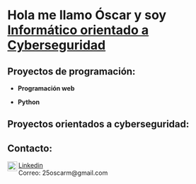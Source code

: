 <h1>Hola me llamo Óscar y soy <br> <a href="https://www.linkedin.com/in/%C3%B3scar-mac%C3%ADas-mart%C3%ADnez-248943278/">Informático orientado a Cyberseguridad</a></h1>

<h2>Proyectos de programación:</h2>

- <b>Programación web</b>

- <b>Python</b>

<h2>Proyectos orientados a cyberseguridad:</h2>




<h2>Contacto:</h2>
<a href="https://www.linkedin.com/in/%C3%B3scar-mac%C3%ADas-mart%C3%ADnez-248943278/"; target="_blank"><img align="left" alt="Oscar | LinkedIn" width="22px" src="https://cdn.jsdelivr.net/npm/simple-icons@v3/icons/linkedin.svg"/>Linkedin</a>
<br>
Correo: <a target="_blank">25oscarm@gmail.com</a>
